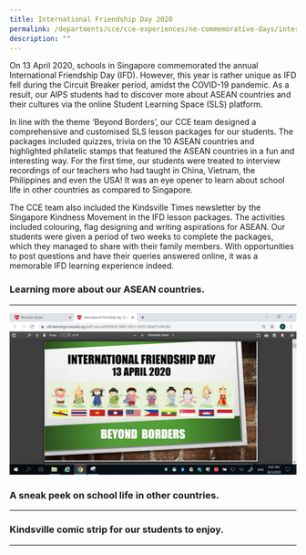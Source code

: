 ```yaml
---
title: International Friendship Day 2020
permalink: /departments/cce/cce-experiences/ne-commemorative-days/international-friendship-day-2020/
description: ""
---
```


On 13 April 2020, schools in Singapore commemorated the annual International Friendship Day (IFD). However, this year is rather unique as IFD fell during the Circuit Breaker period, amidst the COVID-19 pandemic. As a result, our AIPS students had to discover more about ASEAN countries and their cultures via the online Student Learning Space (SLS) platform.

In line with the theme ‘Beyond Borders’, our CCE team designed a comprehensive and customised SLS lesson packages for our students. The packages included quizzes, trivia on the 10 ASEAN countries and highlighted philatelic stamps that featured the ASEAN countries in a fun and interesting way. For the first time, our students were treated to interview recordings of our teachers who had taught in China, Vietnam, the Philippines and even the USA! It was an eye opener to learn about school life in other countries as compared to Singapore.

The CCE team also included the Kindsville Times newsletter by the Singapore Kindness Movement in the IFD lesson packages. The activities included colouring, flag designing and writing aspirations for ASEAN. Our students were given a period of two weeks to complete the packages, which they managed to share with their family members. With opportunities to post questions and have their queries answered online, it was a memorable IFD learning experience indeed.

### Learning more about our ASEAN countries.
----------------------------------------

![Learning more about our ASEAN countries.](/images/Learning%20more%20about%20our%20ASEAN%20countries.jpg)

### A sneak peek on school life in other countries.
-----------------------------------------------



### Kindsville comic strip for our students to enjoy.
-------------------------------------------------
